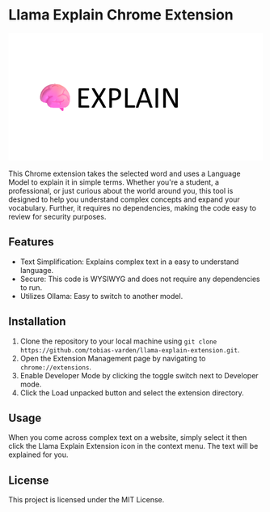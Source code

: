 # Llama Explain Chrome Extension

![Extension Icon](logo.png)

This Chrome extension takes the selected word and uses a Language Model to explain it in
simple terms. Whether you're a student, a professional, or just curious about the world around you, this tool is
designed to help you understand complex concepts and expand your vocabulary. Further, it requires no dependencies, making the code easy to review for security purposes.

## Features

- Text Simplification: Explains complex text in a easy to understand language.
- Secure: This code is WYSIWYG and does not require any dependencies to run.
- Utilizes Ollama: Easy to switch to another model.

## Installation

1. Clone the repository to your local machine using `git clone https://github.com/tobias-varden/llama-explain-extension.git`.
2. Open the Extension Management page by navigating to `chrome://extensions`.
3. Enable Developer Mode by clicking the toggle switch next to Developer mode.
4. Click the Load unpacked button and select the extension directory.

## Usage

When you come across complex text on a website, simply select it then click the Llama Explain Extension icon in the context menu. The text will be explained for you.

## License

This project is licensed under the MIT License.
